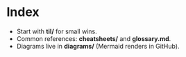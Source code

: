 # Index
- Start with **til/** for small wins.
- Common references: **cheatsheets/** and **glossary.md**.
- Diagrams live in **diagrams/** (Mermaid renders in GitHub).